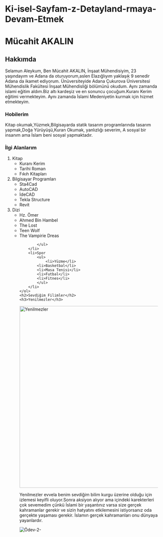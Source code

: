# Ki-isel-Sayfam-z-Detayland-rmaya-Devam-Etmek
<!DOCTYPE html>
<html lang="tr">
<head>
    <meta charset="UTF-8">
    <meta http-equiv="X-UA-Compatible" content="IE=edge">
    <meta name="viewport" content="width=device-width, initial-scale=1.0">
    <title>Document</title>
</head>
<body>
    <!--h1 başlığına isim ve soyisim yazdım-->
    <h1>Mücahit AKALIN</h1>
    <h2>Hakkımda</h2>
    <!--Kendimden bahsettim-->
    <p>Selamun Aleykum, Ben Mücahit AKALIN, İnşaat Mühendisiyim, 23 yaşındayım ve Adana da oturuyorum,aslen Elazığlıyım yaklaşık 9 senedir Adana da ikamet ediyorum. Ünüversiteyide Adana Çukurova Üniversitesi Mühendislik Fakültesi İnşaat Mühendisliği bölümünü okudum. Aynı zamanda islami eğitim aldım.Biz altı kardeşiz ve en sonuncu çocuğum.Kuranı Kerim eğitimi vermekteyim. Aynı zamanda İslami Medeniyetin kurmak için hizmet etmekteyim.</p>
    <h3>Hobilerim</h3>
    <p>Kitap okumak,Yüzmek,Bilgisayarda statik tasarım programlarında tasarım yapmak,Doğa Yürüyüşü,Kuran Okumak, yanlızlığı severim, A sosyal bir insanım ama İslam beni sosyal yapmaktadır.</p>
    <h3>İlgi Alanlarım</h3>
    <ol>
        <li>Kitap
            <ul>
                <li>Kuranı Kerim</li>
                <li>Tarihi Roman</li>
                <li>Fıkıh Kitapları</li>
            </ul>
        </li>
        <li>Bilgisayar Programları
            <ul>
                <li>Sta4Cad</li>
                <li>AutoCAD</li>
                <li>İdeCAD</li>
                <li>Tekla Structure</li>
                <li>Revit</li>
            </ul>
        </li>
        <li>Dizi
            <ul>
                <li>Hz. Ömer</li>
                <li>Ahmed Bin Hambel</li>
                <li>The Lost</li>
                <li>Teen Wolf</li>
                <li>The Vampirie Dreas</li>
                
            </ul>
        </li>
        <li>Spor
            <ul>
                <li>Yüzme</li>
            <li>Basketbal</li>
            <li>Masa Tenisi</li>
            <li>Futbal</li>
            <li>Fitnes</li>
            </ul>
        </li>
    </ol>
    <h2>Sevdiğim Filimler</h2>
    <h3>Yenilmezler</h3>
   <img src="./image/indir.jpeg" alt="Yenilmezler" width="600">
   <p>Yenilmezler evvela benim sevdiğim bilim kurgu üzerine olduğu için izlemesi keyifli oluyor.Sonra aksiyon alıyor ama içindeki karekterleri çok sevemedim çünkü İslami bir yaşantınız varsa size gerçek kahramanlar gerekir ve sizin hatyatını etkilemesini istiyorsanız oda gerçekte yaşaması gerekir. İslamın gerçek kahramanları onu dünyaya yayanlardır.</p>
</body>
</html>

![Ödev-2-](https://user-images.githubusercontent.com/110938706/215008447-a328eaa9-eba4-4970-a352-2dbe5fc8e727.JPG)
